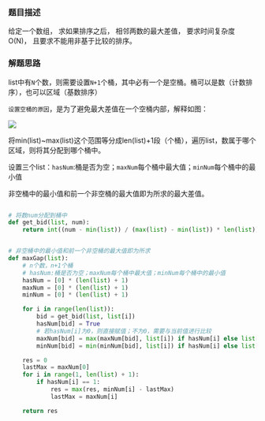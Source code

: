 ### 题目描述

给定一个数组， 求如果排序之后， 相邻两数的最大差值， 要求时间复杂度O(N)， 且要求不能用非基于比较的排序。

### 解题思路

list中有`N`个数，则需要设置`N+1`个桶，其中必有一个是空桶。桶可以是数（计数排序），也可以区域（基数排序）

`设置空桶的原因`，是为了避免最大差值在一个空桶内部，解释如图：


![](https://github.com/1273545169/Course_notes/blob/master/%E5%9B%BE%E7%89%87/%E6%9C%AA%E5%91%BD%E5%90%8D%E6%96%87%E4%BB%B6.jpg)
      



将min(list)~max(list)这个范围等分成len(list)+1段（个桶），遍历list，数属于哪个区域，则将其分配到哪个桶中。

设置三个list：`hasNum`:桶是否为空；`maxNum`每个桶中最大值；`minNum`每个桶中的最小值

非空桶中的最小值和前一个非空桶的最大值即为所求的最大差值。


```python

# 将数num分配到桶中
def get_bid(list, num):
    return int((num - min(list)) / (max(list) - min(list)) * len(list))


# 非空桶中的最小值和前一个非空桶的最大值即为所求
def maxGap(list):
    # n个数，n+1个桶
    # hasNum:桶是否为空；maxNum每个桶中最大值；minNum每个桶中的最小值
    hasNum = [0] * (len(list) + 1)
    maxNum = [0] * (len(list) + 1)
    minNum = [0] * (len(list) + 1)

    for i in range(len(list)):
        bid = get_bid(list, list[i])
        hasNum[bid] = True
        # 若hasNum[i]为0，则直接赋值；不为0，需要与当前值进行比较
        maxNum[bid] = max(maxNum[bid], list[i]) if hasNum[i] else list[i]
        minNum[bid] = min(minNum[bid], list[i]) if hasNum[i] else list[i]

    res = 0
    lastMax = maxNum[0]
    for i in range(1, len(list) + 1):
        if hasNum[i] == 1:
            res = max(res, minNum[i] - lastMax)
            lastMax = maxNum[i]

    return res

```
